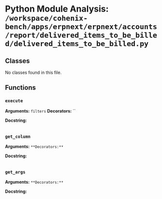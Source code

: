 # Python Module Analysis: `/workspace/cohenix-bench/apps/erpnext/erpnext/accounts/report/delivered_items_to_be_billed/delivered_items_to_be_billed.py`

## Classes

No classes found in this file.


## Functions

### `execute`
**Arguments:** `filters`
**Decorators:** ``

**Docstring:**
```

```
### `get_column`
**Arguments:** ``
**Decorators:** ``

**Docstring:**
```

```
### `get_args`
**Arguments:** ``
**Decorators:** ``

**Docstring:**
```

```

